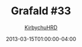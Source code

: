 ---
title: "Grafald #33"
type: "image"
date: 2013-03-15T01:00:00-04:00
draft: false
categories:
- comics
- collaborations
tags:
- grafald
image_path: "../img/2013/33.png"
alt_text: ""
is_subpage: true
author: "[KirbychuHRD](https://cohost.org/KirbychuHRD)"
---